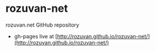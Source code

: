 # rozuvan-net
rozuvan.net GitHub repository

- gh-pages live at [http://rozuvan.github.io/rozuvan-net/](http://rozuvan.github.io/rozuvan-net/)
